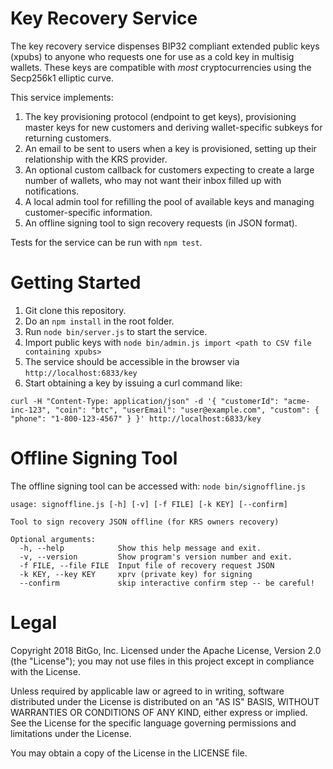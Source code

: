 Key Recovery Service
====================
The key recovery service dispenses BIP32 compliant extended public keys (xpubs) to anyone who requests one for use as a cold key in multisig wallets. These keys are compatible with *most* cryptocurrencies using the Secp256k1 elliptic curve.

This service implements:

1. The key provisioning protocol (endpoint to get keys), provisioning master keys for new customers and deriving wallet-specific subkeys for returning customers.
2. An email to be sent to users when a key is provisioned, setting up their relationship with the KRS provider. 
3. An optional custom callback for customers expecting to create a large number of wallets, who may not want their inbox filled up with notifications.
4. A local admin tool for refilling the pool of available keys and managing customer-specific information.
5. An offline signing tool to sign recovery requests (in JSON format).

Tests for the service can be run with ``npm test``. 

Getting Started
====================
1. Git clone this repository.
2. Do an ``npm install`` in the root folder.
3. Run ``node bin/server.js`` to start the service.
4. Import public keys with ``node bin/admin.js import <path to CSV file containing xpubs>``
5. The service should be accessible in the browser via ``http://localhost:6833/key`` 
6. Start obtaining a key by issuing a curl command like:

``curl -H "Content-Type: application/json" -d '{ "customerId": "acme-inc-123", "coin": "btc", "userEmail": "user@example.com", "custom": { "phone": "1-800-123-4567" } }' http://localhost:6833/key``

Offline Signing Tool
====================
The offline signing tool can be accessed with:
``node bin/signoffline.js``

```
usage: signoffline.js [-h] [-v] [-f FILE] [-k KEY] [--confirm]

Tool to sign recovery JSON offline (for KRS owners recovery)

Optional arguments:
  -h, --help            Show this help message and exit.
  -v, --version         Show program's version number and exit.
  -f FILE, --file FILE  Input file of recovery request JSON
  -k KEY, --key KEY     xprv (private key) for signing
  --confirm             skip interactive confirm step -- be careful!
```

Legal
====================
Copyright 2018 BitGo, Inc.
Licensed under the Apache License, Version 2.0 (the "License"); 
you may not use files in this project except in compliance with the License.

Unless required by applicable law or agreed to in writing, software
distributed under the License is distributed on an "AS IS" BASIS,
WITHOUT WARRANTIES OR CONDITIONS OF ANY KIND, either express or implied.
See the License for the specific language governing permissions and
limitations under the License.

You may obtain a copy of the License in the LICENSE file.
